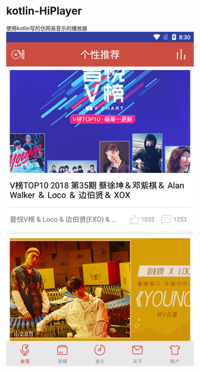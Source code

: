 # kotlin-HiPlayer
使用kotlin写的仿网易音乐的播放器
![image](https://github.com/missyou123/kotlin-HiPlayer/blob/master/images-folder/Screenshot_2018-09-03-20-30-18.png?imageMogr2/auto-orient/strip%7CimageView2/2/w/300)
